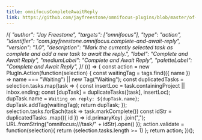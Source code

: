 ```yaml
---
title: omnifocusCompleteAwaitReply
link: https://github.com/jayfreestone/omnifocus-plugins/blob/master/of-complete-await-reply.omnijs
---
```

/*{ "author": "Jay Freestone", "targets": ["omnifocus"], "type": "action", "identifier": "com.jayfreestone.omnifocus.complete-and-await-reply", "version": "1.0", "description": "Mark the currently selected task as complete and add a new task to await the reply.", "label": "Complete and Await Reply", "mediumLabel": "Complete and Await Reply", "paletteLabel": "Complete and Await Reply", }*/ (() => { const action = new PlugIn.Action(function(selection) { const waitingTag = tags.find(({ name }) => name === "Waiting") || new Tag("Waiting"); const duplicatedTasks = selection.tasks.map(task => { const insertLoc = task.containingProject || inbox.ending; const [dupTask] = duplicateTasks([task], insertLoc); dupTask.name = `Waiting on reply: ${dupTask.name}`; dupTask.addTag(waitingTag); return dupTask; }); selection.tasks.forEach(task => task.markComplete()) const idStr = duplicatedTasks .map(({ id }) => id.primaryKey) .join(","); URL.fromString("omnifocus:///task/" + idStr).open() }); action.validate = function(selection){ return (selection.tasks.length >= 1) }; return action; })();
